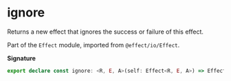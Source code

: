 # ignore

Returns a new effect that ignores the success or failure of this effect.

Part of the `Effect` module, imported from `@effect/io/Effect`.

**Signature**

```ts
export declare const ignore: <R, E, A>(self: Effect<R, E, A>) => Effect<R, never, void>
```
